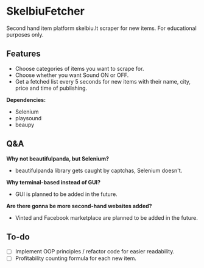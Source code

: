 # SkelbiuFetcher
Second hand item platform skelbiu.lt scraper for new items.
For educational purposes only.

## Features
- Choose categories of items you want to scrape for.
- Choose whether you want Sound ON or OFF.
- Get a fetched list every 5 seconds for new items with their name, city, price and time of publishing.

**Dependencies:**
- Selenium
- playsound
- beaupy

## Q&A

**Why not beautifulpanda, but Selenium?**
- beautifulpanda library gets caught by captchas, Selenium doesn't.

**Why terminal-based instead of GUI?**
- GUI is planned to be added in the future.

**Are there gonna be more second-hand websites added?**
- Vinted and Facebook marketplace are planned to be added in the future.

## To-do
- [ ] Implement OOP principles / refactor code for easier readability.
- [ ] Profitability counting formula for each new item.
